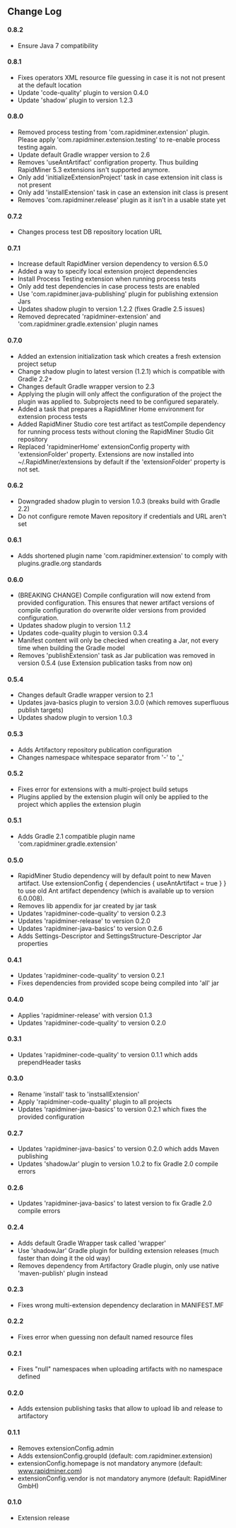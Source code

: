 ## Change Log

#### 0.8.2
* Ensure Java 7 compatibility

#### 0.8.1
* Fixes operators XML resource file guessing in case it is not not present at the default location
* Update 'code-quality' plugin to version 0.4.0
* Update 'shadow' plugin to version 1.2.3

#### 0.8.0
* Removed process testing from 'com.rapidminer.extension' plugin. Please apply 'com.rapidminer.extension.testing'
  to re-enable process testing again.
* Update default Gradle wrapper version to 2.6
* Removes 'useAntArtifact' configration property. Thus building RapidMiner 5.3 extensions isn't supported anymore.
* Only add 'initializeExtensionProject' task in case extension init class is not present
* Only add 'installExtension' task in case an extension init class is present
* Removes 'com.rapidminer.release' plugin as it isn't in a usable state yet

#### 0.7.2
* Changes process test DB repository location URL

#### 0.7.1
* Increase default RapidMiner version dependency to version 6.5.0
* Added a way to specify local extension project dependencies
* Install Process Testing extension when running process tests
* Only add test dependencies in case process tests are enabled
* Use 'com.rapidminer.java-publishing' plugin for publishing extension Jars
* Updates shadow plugin to version 1.2.2 (fixes Gradle 2.5 issues)
* Removed deprecated 'rapidminer-extension' and 'com.rapidminer.gradle.extension' plugin names

#### 0.7.0
* Added an extension initialization task which creates a fresh extension project setup
* Change shadow plugin to latest version (1.2.1) which is compatible with Gradle 2.2+
* Changes default Gradle wrapper version to 2.3
* Applying the plugin will only affect the configuration of the project the plugin was applied to. Subprojects need to be configured separately.
* Added a task that prepares a RapidMiner Home environment for extension process tests
* Added RapidMiner Studio core test artifact as testCompile dependency for running process tests without cloning the RapidMiner Studio Git repository
* Replaced 'rapidminerHome' extensionConfig property with 'extensionFolder' property.
  Extensions are now installed into ~/.RapidMiner/extensions by default if the 'extensionFolder' property is not set.

#### 0.6.2
* Downgraded shadow plugin to version 1.0.3 (breaks build with Gradle 2.2)
* Do not configure remote Maven repository if credentials and URL aren't set

#### 0.6.1
* Adds shortened plugin name 'com.rapidminer.extension' to comply with plugins.gradle.org standards

#### 0.6.0
* (BREAKING CHANGE) Compile configuration will now extend from provided configuration. This ensures that newer artifact versions of compile configuration do overwrite older versions from provided configuration.
* Updates shadow plugin to version 1.1.2
* Updates code-quality plugin to version 0.3.4
* Manifest content will only be checked when creating a Jar, not every time when building the Gradle model
* Removes 'publishExtension' task as Jar publication was removed in version 0.5.4 (use Extension publication tasks from now on)

#### 0.5.4
* Changes default Gradle wrapper version to 2.1
* Updates java-basics plugin to version 3.0.0 (which removes superfluous publish targets)
* Updates shadow plugin to version 1.0.3

#### 0.5.3
* Adds Artifactory repository publication configuration
* Changes namespace whitespace separator from '-' to '_'

#### 0.5.2
* Fixes error for extensions with a multi-project build setups
* Plugins applied by the extension plugin will only be applied to the project which applies the extension plugin  

#### 0.5.1
* Adds Gradle 2.1 compatible plugin name 'com.rapidminer.gradle.extension'

#### 0.5.0
* RapidMiner Studio dependency will by default point to new Maven artifact. Use extensionConfig { dependencies { useAntArtifact = true } } to use old Ant artifact dependency (which is available up to version 6.0.008).
* Removes lib appendix for jar created by jar task
* Updates 'rapidminer-code-quality' to version 0.2.3
* Updates 'rapidminer-release' to version 0.2.0
* Updates 'rapidminer-java-basics' to version 0.2.6
* Adds Settings-Descriptor and SettingsStructure-Descriptor Jar properties

#### 0.4.1
* Updates 'rapidminer-code-quality' to version 0.2.1
* Fixes dependencies from provided scope being compiled into 'all' jar

#### 0.4.0
* Applies 'rapidminer-release' with version 0.1.3
* Updates 'rapidminer-code-quality' to version 0.2.0

#### 0.3.1
* Updates 'rapidminer-code-quality' to version 0.1.1 which adds prependHeader tasks

#### 0.3.0
* Rename 'install' task to 'instsallExtension'
* Apply 'rapidminer-code-quality' plugin to all projects
* Updates 'rapidminer-java-basics' to version 0.2.1 which fixes the provided configuration

#### 0.2.7
* Updates 'rapidminer-java-basics' to version 0.2.0 which adds Maven publishing
* Updates 'shadowJar' plugin to version 1.0.2 to fix Gradle 2.0 compile errors

#### 0.2.6
* Updates 'rapidminer-java-basics' to latest version to fix Gradle 2.0 compile errors

#### 0.2.4
* Adds default Gradle Wrapper task called 'wrapper'
* Use 'shadowJar' Gradle plugin for building extension releases (much faster than doing it the old way)
* Removes dependency from Artifactory Gradle plugin, only use native 'maven-publish' plugin instead

#### 0.2.3
* Fixes wrong multi-extension dependency declaration in MANIFEST.MF

#### 0.2.2
* Fixes error when guessing non default named resource files

#### 0.2.1
* Fixes "null" namespaces when uploading artifacts with no namespace defined

#### 0.2.0
* Adds extension publishing tasks that allow to upload lib and release to artifactory

#### 0.1.1
* Removes extensionConfig.admin
* Adds extensionConfig.groupId  (default: com.rapidminer.extension)
* extensionConfig.homepage is not mandatory anymore (default: www.rapidminer.com)
* extensionConfig.vendor is not mandatory anymore (default: RapidMiner GmbH)

#### 0.1.0
* Extension release
